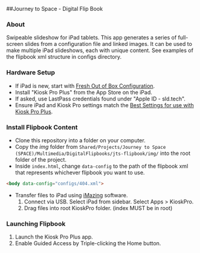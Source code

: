 ##Journey to Space - Digital Flip Book

### About
Swipeable slideshow for iPad tablets. This app generates a series of full-screen slides from a configuration file and linked images. It can be used to make multiple iPad slideshows, each with unique content. See examples of the flipbook xml structure in configs directory.

### Hardware Setup
* If iPad is new, start with [Fresh Out of Box Configuration](http://projects.smm.org/atrium/media/node/291625).
* Install "Kiosk Pro Plus" from the App Store on the iPad.
* If asked, use LastPass credentials found under "Apple ID - sld.tech".
* Ensure iPad and Kiosk Pro settings match the [Best Settings for use with Kiosk Pro Plus](http://projects.smm.org/atrium/media/node/291625). 

### Install Flipbook Content
* Clone this repository into a folder on your computer.
* Copy the *img* folder from ```Shared/Projects/Journey to Space (SPACE)/Multimedia/DigitalFlipbooks/jts-flipbook/img/``` into the root folder of the project. 
* Inside ```index.html```, change ```data-config``` to the path of the flipbook xml that represents whichever flipbook you want to use.

```html
<body data-config="configs/404.xml">
```
* Transfer files to iPad using [iMazing](http://imazing.com/) software.
  1. Connect via USB. Select iPad from sidebar. Select Apps > KioskPro.
  2. Drag files into root KioskPro folder. (index MUST be in root)

### Launching Flipbook
1. Launch the Kiosk Pro Plus app.
2. Enable Guided Access by Triple-clicking the Home button.

